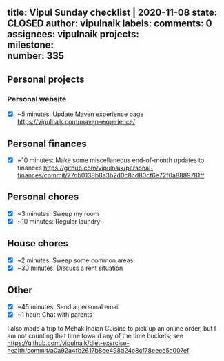 title:	Vipul Sunday checklist | 2020-11-08
state:	CLOSED
author:	vipulnaik
labels:	
comments:	0
assignees:	vipulnaik
projects:	
milestone:	
number:	335
--
## Personal projects

### Personal website

- [x] ~5 minutes: Update Maven experience page https://vipulnaik.com/maven-experience/

## Personal finances

- [x] ~10 minutes: Make some miscellaneous end-of-month updates to finances https://github.com/vipulnaik/personal-finances/commit/77db0138b8a3b2d0c8cd80cf6e72f0a8889781ff

## Personal chores

- [x] ~3 minutes: Sweep my room
- [x] ~10 minutes: Regular laundry

## House chores

- [x] ~2 minutes: Sweep some common areas
- [x] ~30 minutes: Discuss a rent situation

## Other

- [x] ~45 minutes: Send a personal email
- [x] ~1 hour: Chat with parents

I also made a trip to Mehak Indian Cuisine to pick up an online order, but I am not counting that time toward any of the time buckets; see https://github.com/vipulnaik/diet-exercise-health/commit/a0a92a4fb2617b8ee498d24c8cf78eeee5a007ef
